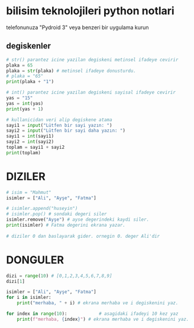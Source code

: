 # bilisim teknolojileri python notlari 

telefonunuza "Pydroid 3" veya benzeri bir uygulama kurun

## degiskenler
```python
# str() parantez icine yazilan degiskeni metinsel ifadeye cevirir
plaka = 65
plaka = str(plaka) # metinsel ifadeye donusturdu.
# plaka = "65"
print(plaka + "1")
```

```python
# int() parantez icine yazilan degiskeni sayisal ifadeye cevirir
yas = "15"
yas = int(yas)
print(yas + 1)
```

```python
# kullanicidan veri alip degiskene atama
sayi1 = input("Lütfen bir sayi yazın: ")
sayi2 = input("Lütfen bir sayi daha yazın: ")
sayi1 = int(sayi1)
sayi2 = int(sayi2)
toplam = sayi1 + sayi2
print(toplam)
```


# DIZILER
```python
# isim = "Mahmut"
isimler = ["Ali", "Ayşe", "Fatma"]

# isimler.append("huseyin")
# isimler.pop() # sondaki degeri siler
isimler.remove("Ayşe") # ayse degerindeki kaydi siler.
print(isimler) # Fatma degerini ekrana yazar.
 
# diziler 0 dan baslayarak gider. ornegin 0. deger Ali'dir
```

# DONGULER

```python
dizi = range(10) # [0,1,2,3,4,5,6,7,8,9]
dizi[1]
```

```python
isimler = ["Ali", "Ayşe", "Fatma"]
for i in isimler:
    print("merhaba, " + i) # ekrana merhaba ve i degiskenini yaz.
```

```python
for index in range(10):            # asagidaki ifadeyi 10 kez yaz
    print(f"merhaba, {index}") # ekrana merhaba ve i degiskenini yaz.
```



